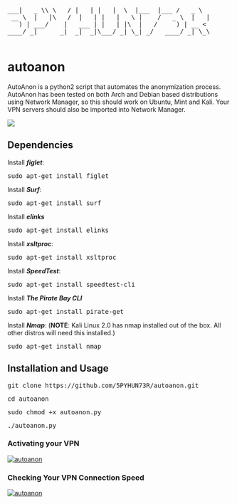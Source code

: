 <pre>
___|   _ \\ \   / |   | |   |  \  |___  |___ /   _ \  
 __ \  |   |\   /  |   | |   |   \ |    /   _ \  |   | 
   ) | ___/    |   ___ | |   | |\  |   /     ) | __ <  
____/ _|      _|  _|  _|\___/ _| \_| _/   ____/ _| \_\ 

</pre>


# autoanon
AutoAnon is a python2 script that automates the anonymization process. AutoAnon has been tested on
both Arch and Debian based distributions using Network Manager, so this should work on Ubuntu, Mint 
and Kali. Your VPN servers should also be imported into Network Manager.

![](http://www.enlightenment.org/ss/e-587df0b3e68151.81641784.jpg)

## Dependencies
Install **_figlet_**:
<pre>sudo apt-get install figlet</pre>

Install **_Surf_**:
<pre>sudo apt-get install surf</pre>

Install **_elinks_**
<pre>sudo apt-get install elinks</pre>

Install **_xsltproc_**:
<pre>sudo apt-get install xsltproc</pre>

Install **_SpeedTest_**:
<pre>sudo apt-get install speedtest-cli</pre>

Install **_The Pirate Bay CLI_**
<pre>sudo apt-get install pirate-get</pre>

Install **_Nmap_**:
(**NOTE**: Kali Linux 2.0 has nmap installed out of the box. All other distros will need this installed.)
<pre>sudo apt-get install nmap</pre>

## Installation and Usage
<pre>git clone https://github.com/5PYHUN73R/autoanon.git</pre>
<pre>cd autoanon</pre>
<pre>sudo chmod +x autoanon.py</pre>
<pre>./autoanon.py</pre>

### Activating your VPN
[![autoanon](https://asciinema.org/a/4ccd1v7qjh16mqqg2ubmytcw5.png)](https://asciinema.org/a/4ccd1v7qjh16mqqg2ubmytcw5)

### Checking Your VPN Connection Speed
[![autoanon](https://asciinema.org/a/eq8cx6x7wm4imncti0pjdkfpp.png)](https://asciinema.org/a/eq8cx6x7wm4imncti0pjdkfpp)
